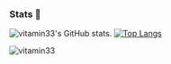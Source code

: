 ### Stats 👋

![vitamin33's GitHub stats](https://github-readme-stats.vercel.app/api?username=vitamin33&hide=contribs&theme=merko).   [![Top Langs](https://github-readme-stats.vercel.app/api/top-langs/?username=vitamin33&theme=merko&layout=compact)](https://github.com/vitamin33/github-readme-stats)

<!-- [![willianrod's wakatime stats](https://github-readme-stats.vercel.app/api/wakatime?username=vitamin33)](https://github.com/anuraghazra/github-readme-stats)
 -->

 <div>
    <p><img align="center" src="https://github-readme-streak-stats.herokuapp.com/?user=vitamin33&theme=merko" alt="vitamin33" /></p>
</div>

